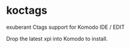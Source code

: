 koctags
=======

exuberant Ctags support for Komodo IDE / EDIT

Drop the latest xpi into Komodo to install.
